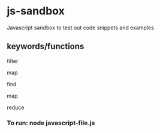 # js-sandbox
Javascript sandbox to test out code snippets and examples

## keywords/functions
filter

map

find

map

reduce


### To run: node javascript-file.js


